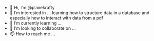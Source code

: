 - 👋 Hi, I’m @planekrafty
- 👀 I’m interested in ... learning how to structure data in a database and especially how to interact with data from a pdf
- 🌱 I’m currently learning ...
- 💞️ I’m looking to collaborate on ...
- 📫 How to reach me ...

<!---
planekrafty/planekrafty is a ✨ special ✨ repository because its `README.md` (this file) appears on your GitHub profile.
You can click the Preview link to take a look at your changes.
--->
